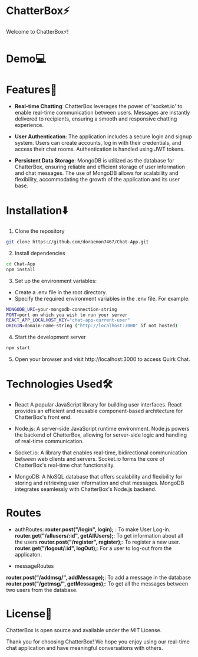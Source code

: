 # ChatterBox⚡
Welcome to ChatterBox⚡! 

# Demo💻



# Features💫
- **Real-time Chatting**: ChatterBox leverages the power of 'socket.io' to enable real-time communication between users. Messages are instantly delivered to recipients, ensuring a smooth and responsive chatting experience.

- **User Authentication**: The application includes a secure login and signup system. Users can create accounts, log in with their credentials, and access their chat rooms. Authentication is handled using JWT tokens.

- **Persistent Data Storage**: MongoDB is utilized as the database for ChatterBox, ensuring reliable and efficient storage of user information and chat messages. The use of MongoDB allows for scalability and flexibility, accommodating the growth of the application and its user base.

# Installation⬇️
1. Clone the repository
```bash
git clone https://github.com/doraemon7467/Chat-App.git
```
2. Install dependencies
```bash
cd Chat-App
npm install
```
3. Set up the environment variables:
  - Create a .env file in the root directory.
  - Specify the required environment variables in the .env file. For example:
  ```bash
MONGODB_URI=your-mongodb-connection-string
PORT=port on which you wish to run your server
REACT_APP_LOCALHOST_KEY="chat-app-current-user" 
ORIGIN=domain-name-string ("http://localhost:3000" if not hosted)
```
4. Start the development server
```bash
npm start
```
5. Open your browser and visit http://localhost:3000 to access Quirk Chat.

# Technologies Used🛠️
- React A popular JavaScript library for building user interfaces. React provides an efficient and reusable component-based architecture for ChatterBox's front end.

- Node.js: A server-side JavaScript runtime environment. Node.js powers the backend of ChatterBox, allowing for server-side logic and handling of real-time communication.

- Socket.io: A library that enables real-time, bidirectional communication between web clients and servers. Socket.io forms the core of ChatterBox's real-time chat functionality.

- MongoDB: A NoSQL database that offers scalability and flexibility for storing and retrieving user information and chat messages. MongoDB integrates seamlessly with ChatterBox's Node.js backend.

# Routes

- authRoutes:
**router.post("/login", login);** : To make User Log-in.
**router.get("/allusers/:id", getAllUsers);**: To get information about all the users 
**router.post("/register", register);**: To register a new user.
**router.get("/logout/:id", logOut);**: For a user to log-out from the applicaton.

- messageRoutes

**router.post("/addmsg/", addMessage);**: To add a message in the database
**router.post("/getmsg/", getMessages);**: To get all the messages between two users from the database.

# License📄
ChatterBox is open source and available under the MIT License.

Thank you for choosing ChatterBox! We hope you enjoy using our real-time chat application and have meaningful conversations with others.

